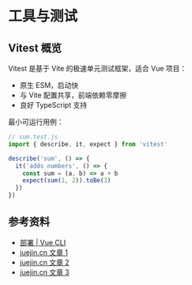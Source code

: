 # 工具与测试

## Vitest 概览

Vitest 是基于 Vite 的极速单元测试框架，适合 Vue 项目：
- 原生 ESM，启动快
- 与 Vite 配置共享，前端依赖零摩擦
- 良好 TypeScript 支持

最小可运行用例：

```javascript
// sum.test.js
import { describe, it, expect } from 'vitest'

describe('sum', () => {
  it('adds numbers', () => {
    const sum = (a, b) => a + b
    expect(sum(1, 2)).toBe(3)
  })
})
```

## 参考资料

- [部署 | Vue CLI](https://cli.vuejs.org/zh/guide/deployment.html#云开发-cloudbase)
- [juejin.cn 文章 1](https://juejin.cn/post/6844903837774397447)
- [juejin.cn 文章 2](https://juejin.cn/post/6862206197877964807)
- [juejin.cn 文章 3](https://juejin.cn/post/6844904032218120200)

